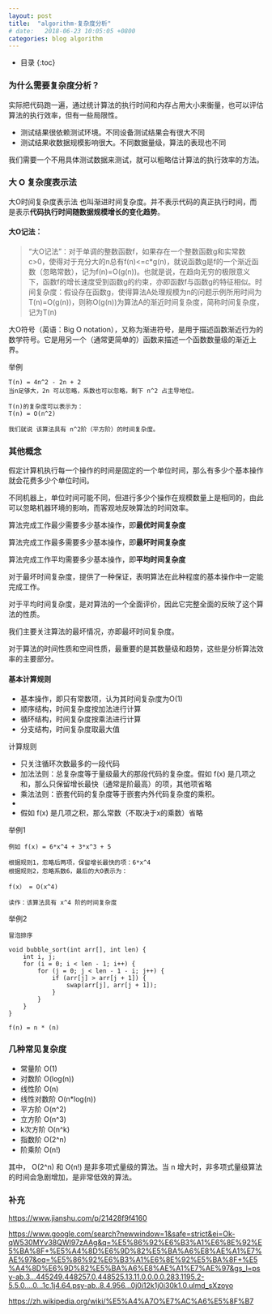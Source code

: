 ```yaml
---
layout: post
title:  "algorithm-复杂度分析"
# date:   2018-06-23 10:05:05 +0800
categories: blog algorithm
---
```


* 目录
{:toc}

### 为什么需要复杂度分析？

实际把代码跑一遍，通过统计算法的执行时间和内存占用大小来衡量，也可以评估算法的执行效率，但有一些局限性。

- 测试结果很依赖测试环境。不同设备测试结果会有很大不同
- 测试结果收数据规模影响很大。不同数据量级，算法的表现也不同

我们需要一个不用具体测试数据来测试，就可以粗略估计算法的执行效率的方法。

### 大 O 复杂度表示法

大O时间复杂度表示法 也叫渐进时间复杂度。并不表示代码的真正执行时间，而是表示**代码执行时间随数据规模增长的变化趋势**。


#### 大O记法：

> “大O记法”：对于单调的整数函数f，如果存在一个整数函数g和实常数c>0，使得对于充分大的n总有f(n)<=c*g(n)，就说函数g是f的一个渐近函数（忽略常数），记为f(n)=O(g(n))。也就是说，在趋向无穷的极限意义下，函数f的增长速度受到函数g的约束，亦即函数f与函数g的特征相似。时间复杂度：假设存在函数g，使得算法A处理规模为n的问题示例所用时间为T(n)=O(g(n))，则称O(g(n))为算法A的渐近时间复杂度，简称时间复杂度，记为T(n)

大O符号（英语：Big O notation），又称为渐进符号，是用于描述函数渐近行为的数学符号。它是用另一个（通常更简单的）函数来描述一个函数数量级的渐近上界。

举例

    T(n) = 4n^2 - 2n + 2
    当n足够大，2n 可以忽略，系数也可以忽略，剩下 n^2 占主导地位。
    
    T(n)的复杂度可以表示为：
    T(n) = O(n^2)

    我们就说 该算法具有 n^2阶（平方阶）的时间复杂度。

### 其他概念

假定计算机执行每一个操作的时间是固定的一个单位时间，那么有多少个基本操作就会花费多少个单位时间。

不同机器上，单位时间可能不同，但进行多少个操作在规模数量上是相同的，由此可以忽略机器环境的影响，而客观地反映算法的时间效率。

算法完成工作最少需要多少基本操作，即**最优时间复杂度**

算法完成工作最多需要多少基本操作，即**最坏时间复杂度**

算法完成工作平均需要多少基本操作，即**平均时间复杂度**


对于最坏时间复杂度，提供了一种保证，表明算法在此种程度的基本操作中一定能完成工作。

对于平均时间复杂度，是对算法的一个全面评价，因此它完整全面的反映了这个算法的性质。

我们主要关注算法的最坏情况，亦即最坏时间复杂度。

对于算法的时间性质和空间性质，最重要的是其数量级和趋势，这些是分析算法效率的主要部分。

#### 基本计算规则

- 基本操作，即只有常数项，认为其时间复杂度为O(1)
- 顺序结构，时间复杂度按加法进行计算
- 循环结构，时间复杂度按乘法进行计算
- 分支结构，时间复杂度取最大值

计算规则
- 只关注循环次数最多的一段代码
- 加法法则：总复杂度等于量级最大的那段代码的复杂度。假如 f(x) 是几项之和，那么只保留增长最快（通常是阶最高）的项，其他项省略
- 乘法法则：嵌套代码的复杂度等于嵌套内外代码复杂度的乘积。
- 
- 假如 f(x) 是几项之积，那么常数（不取决于x的乘数）省略

举例1

    例如 f(x) = 6*x^4 + 3*x^3 + 5 

    根据规则1，忽略后两项，保留增长最快的项：6*x^4
    根据规则2，忽略系数6，最后的大O表示为：

    f(x） = O(x^4)

    读作：该算法具有 x^4 阶的时间复杂度

举例2
    
    冒泡排序

    void bubble_sort(int arr[], int len) {	
        int i, j;	
        for (i = 0; i < len - 1; i++) {
            for (j = 0; j < len - 1 - i; j++) {
                if (arr[j] > arr[j + 1]) {
                    swap(arr[j], arr[j + 1]);
                }
            }
        }
    }

    f(n) = n * (n) 

### 几种常见复杂度
- 常量阶 O(1)
- 对数阶 O(log(n))
- 线性阶 O(n)
- 线性对数阶 O(n*log(n))
- 平方阶 O(n^2)
- 立方阶 O(n^3)
- k次方阶 O(n^k)
- 指数阶 O(2^n)
- 阶乘阶 O(n!)

其中， O(2^n) 和 O(n!) 是非多项式量级的算法。当 n 增大时，非多项式量级算法的时间会急剧增加，是非常低效的算法。



### 补充
https://www.jianshu.com/p/21428f9f4160

https://www.google.com/search?newwindow=1&safe=strict&ei=Ok-qW530MYv38QWI97zAAg&q=%E5%86%92%E6%B3%A1%E6%8E%92%E5%BA%8F+%E5%A4%8D%E6%9D%82%E5%BA%A6%E8%AE%A1%E7%AE%97&oq=%E5%86%92%E6%B3%A1%E6%8E%92%E5%BA%8F+%E5%A4%8D%E6%9D%82%E5%BA%A6%E8%AE%A1%E7%AE%97&gs_l=psy-ab.3...445249.448257.0.448525.13.11.0.0.0.0.283.1195.2-5.5.0....0...1c.1j4.64.psy-ab..8.4.956...0j0i12k1j0i30k1.0.ulmd_sXzoyo

https://zh.wikipedia.org/wiki/%E5%A4%A7O%E7%AC%A6%E5%8F%B7
